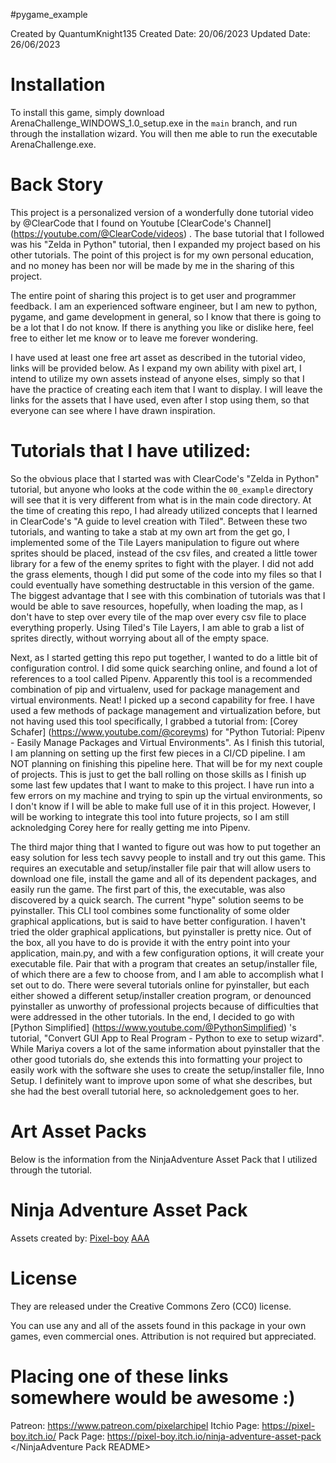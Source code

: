 #pygame_example

Created by QuantumKnight135
Created Date: 20/06/2023
Updated Date: 26/06/2023

# Installation

To install this game, simply download ArenaChallenge_WINDOWS_1.0_setup.exe in the `main` branch, and run through the installation wizard. You will then me able to run the executable ArenaChallenge.exe.


# Back Story

This project is a personalized version of a wonderfully done tutorial video by @ClearCode that I found on Youtube 
[ClearCode's Channel] (https://youtube.com/@ClearCode/videos)
. The base tutorial that I followed was his "Zelda in Python" tutorial, then I expanded my project based on his other tutorials. The point of this project is for my own personal education, and no money has been nor will be made by me in the sharing of this project.

The entire point of sharing this project is to get user and programmer feedback. I am an experienced software engineer, but I am new to python, pygame, and game development in general, so I know that there is going to be a lot that I do not know. If there is anything you like or dislike here, feel free to either let me know or to leave me forever wondering.


I have used at least one free art asset as described in the tutorial video, links will be provided below. As I expand my own ability with pixel art, I intend to utilize my own assets instead of anyone elses, simply so that I have the practice of creating each item that I want to display. I will leave the links for the assets that I have used, even after I stop using them, so that everyone can see where I have drawn inspiration.


# Tutorials that I have utilized:

So the obvious place that I started was with ClearCode's "Zelda in Python" tutorial, but anyone who looks at the code within the `00_example` directory will see that it is very different from what is in the main code directory. At the time of creating this repo, I had already utilized concepts that I learned in ClearCode's "A guide to level creation with Tiled". Between these two tutorials, and wanting to take a stab at my own art from the get go, I implemented some of the Tile Layers manipulation to figure out where sprites should be placed, instead of the csv files, and created a little tower library for a few of the enemy sprites to fight with the player. I did not add the grass elements, though I did put some of the code into my files so that I could eventually have something destructable in this version of the game. The biggest advantage that I see with this combination of tutorials was that I would be able to save resources, hopefully, when loading the map, as I don't have to step over every tile of the map over every csv file to place everything properly. Using Tiled's Tile Layers, I am able to grab a list of sprites directly, without worrying about all of the empty space.

Next, as I started getting this repo put together, I wanted to do a little bit of configuration control. I did some quick searching online, and found a lot of references to a tool called Pipenv. Apparently this tool is a recommended combination of pip and virtualenv, used for package management and virtual environments. Neat! I picked up a second capability for free. I have used a few methods of package management and virtualization before, but not having used this tool specifically, I grabbed a tutorial from:
[Corey Schafer] (https://www.youtube.com/@coreyms)
for "Python Tutorial: Pipenv - Easily Manage Packages and Virtual Environments". As I finish this tutorial, I am planning on setting up the first few pieces in a CI/CD pipeline. I am NOT planning on finishing this pipeline here. That will be for my next couple of projects. This is just to get the ball rolling on those skills as I finish up some last few updates that I want to make to this project. I have run into a few errors on my machine and trying to spin up the virtual environments, so I don't know if I will be able to make full use of it in this project. However, I will be working to integrate this tool into future projects, so I am still acknoledging Corey here for really getting me into Pipenv.

The third major thing that I wanted to figure out was how to put together an easy solution for less tech savvy people to install and try out this game. This requires an executable and setup/installer file pair that will allow users to download one file, install the game and all of its dependent packages, and easily run the game. The first part of this, the executable, was also discovered by a quick search. The current "hype" solution seems to be pyinstaller. This CLI tool combines some functionality of some older graphical applications, but is said to have better configuration. I haven't tried the older graphical applications, but pyinstaller is pretty nice. Out of the box, all you have to do is provide it with the entry point into your application, main.py, and with a few configuration options, it will create your executable file. Pair that with a program that creates an setup/installer file, of which there are a few to choose from, and I am able to accomplish what I set out to do. There were several tutorials online for pyinstaller, but each either showed a different setup/installer creation program, or denounced pyinstaller as unworthy of professional projects because of difficulties that were addressed in the other tutorials. In the end, I decided to go with 
[Python Simplified] (https://www.youtube.com/@PythonSimplified)
's tutorial, "Convert GUI App to Real Program - Python to exe to setup wizard". While Mariya covers a lot of the same information about pyinstaller that the other good tutorials do, she extends this into formatting your project to easily work with the software she uses to create the setup/installer file, Inno Setup. I definitely want to improve upon some of what she describes, but she had the best overall tutorial here, so acknoledgement goes to her.


# Art Asset Packs

Below is the information from the NinjaAdventure Asset Pack that I utilized through the tutorial.
<NinjaAdventure Pack README>
# Ninja Adventure Asset Pack

Assets created by:
[Pixel-boy](https://pixel-boy.itch.io/)
[AAA](https://www.instagram.com/challenger.aaa/?hl=fr)

# License

They are released under the Creative Commons Zero (CC0) license.

You can use any and all of the assets found in this package in your own games,
even commercial ones. Attribution is not required but appreciated.

# Placing one of these links somewhere would be awesome :)
Patreon: https://www.patreon.com/pixelarchipel 
Itchio Page: https://pixel-boy.itch.io/
Pack Page: https://pixel-boy.itch.io/ninja-adventure-asset-pack
</NinjaAdventure Pack README>
